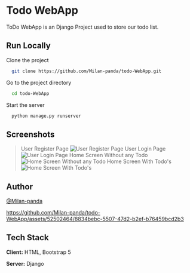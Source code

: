 
# Todo WebApp

ToDo WebApp is an Django Project used to store our todo list.



## Run Locally

Clone the project

```bash
  git clone https://github.com/Milan-panda/todo-WebApp.git
```

Go to the project directory

```bash
  cd todo-WebApp
```

Start the server

```bash
  python manage.py runserver
```

## Screenshots


> User Register Page
![User Register Page](https://blogger.googleusercontent.com/img/a/AVvXsEguHaXWqwg1N50JOSM9NP73WNo_EBJCBkphoFnUZQ76SqMuankNe-rz2W2AlwwtltKFmOsnz2itgDd3sPtvTsHXVz6cjfVIKps4FFFYshtXIi2hDrWu6dP6A_8MSS8VZtIxsMPvWmY27yJ-c238G2d-mcjJwGCDj1YdvoKfqHpeLtgp9iBB_FKsB8J32A)
> User Login Page
![User Login Page](https://blogger.googleusercontent.com/img/a/AVvXsEjG20cuIlgwephBP0sp7GiNsr63agD9c0kEMnCJvdOAagnruWbr1f2UZGGkti6h7ZSTKh4KIm3b_XUPp03LE7kke0VEagLXGtuSk58sVajQloymh8UZoniYZR4s7EKiF01JcFoyUlgTV6gvL80jKxQURrBh5vbTpGVF8yASQv-KkGNeN6sI0_-abuV24A)
> Home Screen Without any Todo
![Home Screen Without any Todo](https://blogger.googleusercontent.com/img/a/AVvXsEh0n_LjTolmR1j05S4O2RMD8Pjj0SWh6frGi2qFgoH_kLF2zmHQr6VkeUT3PEHnPiLBey6KiFIm5T7Vt_bQNmAmgltAKT9EePqLByqp8Zcyp9VnNa0IHAlZpS11wQflUdM059tRjpu2UdWB66wr9J5wtQc3TaAjH_9QLF6Y1k0q1F8rrxc1OFh3CQM_GA)
> Home Screen With Todo's 
![Home Screen With Todo's](https://blogger.googleusercontent.com/img/a/AVvXsEjm0tMEZy4Y_CRX5SL9FMNW9pLuv1DnGLOs23NhSepUh19ZAqShvCcSGz0iCaB_LxiPq6iZ476SCPejJULqiltVLm5uIyAFBzoLAIbf9-btRNis75ojOMOwS862Ltbq8g_kT1QdsujCeetegjvHNsZfBCYI1s893WebjD-f2VNslWDMVKaUZnj87gYSGg)

## Author

 [@Milan-panda](https://github.com/Milan-panda)


https://github.com/Milan-panda/todo-WebApp/assets/52502464/8834bebc-5507-47d2-b2ef-b76459bcd2b3



## Tech Stack

**Client:** HTML, Bootstrap 5

**Server:** Django

